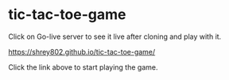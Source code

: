 # tic-tac-toe-game

Click on Go-live server to see it live after cloning and play with it.


https://shrey802.github.io/tic-tac-toe-game/

Click the link above to start playing the game.
